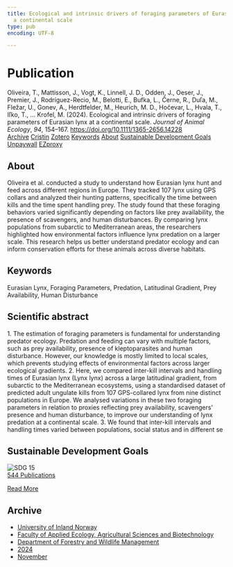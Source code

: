 ```yaml
---
title: Ecological and intrinsic drivers of foraging parameters of Eurasian lynx at
  a continental scale
type: pub
encoding: UTF-8

---
```

<h1>Publication</h1>
<article id="csl-bib-container-EWLHAWEK" class="csl-bib-container">
  <div class="csl-bib-body"> <div class="csl-entry">Oliveira, T., Mattisson, J., Vogt, K., Linnell, J. D., Odden, J., Oeser, J., Premier, J., Rodríguez-Recio, M., Belotti, E., Bufka, L., Černe, R., Duľa, M., Fležar, U., Gonev, A., Herdtfelder, M., Heurich, M. D., Hočevar, L., Hvala, T., Iľko, T., … Krofel, M. (2024). Ecological and intrinsic drivers of foraging parameters of Eurasian lynx at a continental scale. <i>Journal of Animal Ecology</i>, <i>94</i>, 154–167. <a href="https://doi.org/10.1111/1365-2656.14228">https://doi.org/10.1111/1365-2656.14228</a></div> </div>
  <div class="csl-bib-buttons">
    <a href="#taxonomy-article-EWLHAWEK" alt="archive" class="csl-bib-button">Archive</a>
    <a href="https://app.cristin.no/results/show.jsf?id=2324267" alt="Cristin" class="csl-bib-button">Cristin</a>
    <a href="http://zotero.org/groups/5881554/items/EWLHAWEK" alt="Zotero" class="csl-bib-button">Zotero</a>
    <a href="#keywords-article-EWLHAWEK" alt="keywords" class="csl-bib-button">Keywords</a>
    <a href="#about-article-EWLHAWEK" alt="about_pub" class="csl-bib-button">About</a>
    <a href="#sdg-article-EWLHAWEK" alt="sdg" class="csl-bib-button">Sustainable Development Goals</a>
    <a href="https://doi.org/10.1111/1365-2656.14228" alt="Unpaywall" class="csl-bib-button">Unpaywall</a>
    <a href="https://doi.org/10.1111/1365-2656.14228" alt="EZproxy" class="csl-bib-button">EZproxy</a>
  </div>
  <div id="csl-bib-meta-container-EWLHAWEK"></div>
</article>
<div id="csl-bib-meta-EWLHAWEK" class="csl-bib-meta">
  <article id="about-article-EWLHAWEK" class="about_pub-article">
    <h1>About</h1>
    Oliveira et al. conducted a study to understand how Eurasian lynx hunt and feed across different regions in Europe. They tracked 107 lynx using GPS collars and analyzed their hunting patterns, specifically the time between kills and the time spent handling prey. The study found that these foraging behaviors varied significantly depending on factors like prey availability, the presence of scavengers, and human disturbances. By comparing lynx populations from subarctic to Mediterranean areas, the researchers highlighted how environmental factors influence lynx predation on a larger scale. This research helps us better understand predator ecology and can inform conservation efforts for these animals across diverse habitats.
  </article>
  <article id="keywords-article-EWLHAWEK" class="keywords-article">
    <h1>Keywords</h1>
    Eurasian Lynx, Foraging Parameters, Predation, Latitudinal Gradient, Prey Availability, Human Disturbance
  </article>
  <article id="abstract-article-EWLHAWEK" class="abstract-article">
    <h1>Scientific abstract</h1>
    1. The estimation of foraging parameters is fundamental for understanding predator 
ecology. Predation and feeding can vary with multiple factors, such as prey 
availability, presence of kleptoparasites and human disturbance. However, our 
knowledge is mostly limited to local scales, which prevents studying effects of 
environmental factors across larger ecological gradients. 
2. Here, we compared inter-kill 
intervals and handling times of Eurasian lynx (Lynx 
lynx) across a large latitudinal gradient, from subarctic to the Mediterranean 
ecosystems, using a standardised dataset of predicted adult ungulate kills from 
107 GPS-collared 
lynx from nine distinct populations in Europe. We analysed 
variations in these two foraging parameters in relation to proxies reflecting 
prey availability, scavengers' presence and human disturbance, to improve our 
understanding of lynx predation at a continental scale. 
3. We found that inter-kill 
intervals and handling times varied between populations, 
social status and in different se
  </article>
  <article id="sdg-article-EWLHAWEK" class="sdg-article">
    <h1>Sustainable Development Goals</h1>
    <div class="sdg-container"><div id="sdg15" class="sdg">
        <img src="{{< params subfolder >}}images/sdg/sdg15_en.png" class="image" alt="SDG 15">
        <div class="sdg-overlay">
          <a href="{{< params subfolder >}}en/archive/?sdg=15#archive" class="sdg-publication-count"><span>544</span> Publications</a>
          <p><a href="https://sdgs.un.org/goals/goal15" class="sdg-read-more">Read More</a></p>
        </div>
      </div></div>
  </article>
  <article id="taxonomy-article-EWLHAWEK" class="taxonomy-article">
    <h1>Archive</h1>
    <ul>
      <li><a href="{{< params subfolder >}}en/archive/?key=3DCRN523">University of Inland Norway</a></li>
      <li><a href="{{< params subfolder >}}en/archive/?key=T77LXH6D">Faculty of Applied Ecology, Agricultural Sciences and Biotechnology</a></li>
      <li><a href="{{< params subfolder >}}en/archive/?key=7TRARPE3">Department of Forestry and Wildlife Management</a></li>
      <li><a href="{{< params subfolder >}}en/archive/?key=A4XX8HDP">2024</a></li>
      <li><a href="{{< params subfolder >}}en/archive/?key=95EJUHS3">November</a></li>
    </ul>
  </article>
</div>
